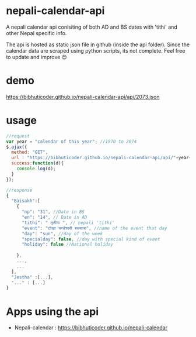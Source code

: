 # nepali-calendar-api
A nepali calendar api conisiting of both AD and BS dates with 'tithi' and other Nepal specific info.

The api is hosted as static json file in github (inside the api folder). Since the calendar data are scraped using python scripts, its not complete. Feel free to update and improve :blush:

# demo
https://bibhuticoder.github.io/nepali-calendar-api/api/2073.json

# usage
```javascript
//request
var year = "calendar of this year"; //1970 to 2074
$.ajax({
  method: "GET",
  url : "https://bibhuticoder.github.io/nepali-calendar-api/api/"+year+".json",
  success:function(d){
    console.log(d);
  }
});

//response
{
  "Baisakh":[
    {
      "np": "31", //Date in BS
      "en": "14", // Date in AD
      "tithi": " तृतीया ", // nepali 'tithi'
      "event": "टोखा चण्डेश्वरी रथयात्रा", //name of the event that day
      "day": "sun", //day of the week
      "specialday": false, //day with special kind of event
      "holiday": false //National holiday
    
    },
    ...,
    ...
  ],
  "Jestha" :[...],
  "..." : [...]
}
```

# Apps using the api
- Nepali-calendar : https://bibhuticoder.github.io/nepali-calendar
